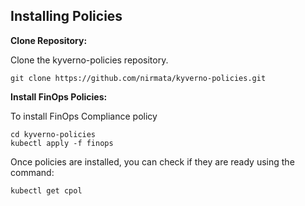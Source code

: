 ## Installing Policies

**Clone Repository:**

Clone the kyverno-policies repository.

```console
git clone https://github.com/nirmata/kyverno-policies.git
```

**Install FinOps Policies:**

To install FinOps Compliance policy


```console
cd kyverno-policies
kubectl apply -f finops
```

Once policies are installed, you can check if they are ready using the command:

```console
kubectl get cpol
```

